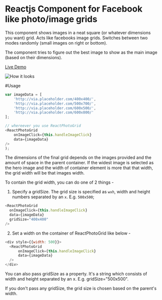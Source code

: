 Reactjs Component for Facebook like photo/image grids
=====================================================

This component shows images in a neat square (or whatever dimensions you want) grid. Acts like facebooks image grids. Switches between two modes randomly (small images on right or bottom).

The component tries to figure out the best image to show as the main image (based on their dimensions).

<a href='https://cdn.rawgit.com/mukeshsoni/react-photo-grid/master/example/index.html' target='_blank'>Live Demo</a>

![How it looks](https://farm8.staticflickr.com/7484/15736005117_57154548cc.jpg "How it looks")

#Usage
```JavaScript
var imageData = [
    'http://via.placeholder.com/400x400/',
    'http://via.placeholder.com/500x700/',
    'http://via.placeholder.com/600x500/',
    'http://via.placeholder.com/600x800/'
];

// whereever you use ReactPhotoGrid
<ReactPhotoGrid
    onImageClick={this.handleImageClick}
    data={imageData} 
/>
);
```

The dimensions of the final grid depends on the images provided and the amount
of space in the parent container. If the widest image is selected as the hero
image and the width of container element is more that that width, the grid width
will be that images width. 

To contain the grid width, you can do one of 2 things - 

1. Specify a gridSize. The grid size is specified as `wxh`, width and height
   numbers separated by an `x`. E.g. `500x500`;

```JavaScript
<ReactPhotoGrid
  onImageClick={this.handleImageClick}
  data={imageData}
  gridSize="400x400"
/>
```

2. Set a width on the container of ReactPhotoGrid like below - 


```JavaScript
<div style={{width: 500}}>
  <ReactPhotoGrid
      onImageClick={this.handleImageClick}
      data={imageData}
  />
</div>
```

You can also pass gridSize as a property. It's a string which consists of width and height separated by an x. E.g. gridSize="500x500".

If you don't pass any gridSize, the grid size is chosen based on the parent's width.
